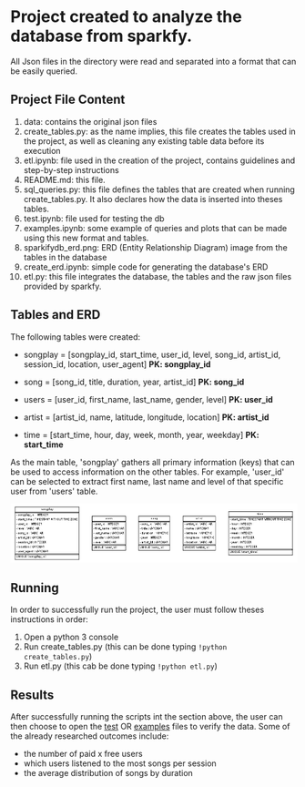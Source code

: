 # Project created to analyze the database from sparkfy. 

All Json files in the directory were read and separated into a format that can be easily queried. 

## Project File Content

1. data: contains the original json files
2. create_tables.py: as the name implies, this file creates the tables used in the project, as well as cleaning any existing table data before its execution
3. etl.ipynb: file used in the creation of the project, contains guidelines and step-by-step instructions
4. README.md: this file.
5. sql_queries.py: this file defines the tables that are created when running create_tables.py. It also declares how the data is inserted into theses tables.
6. test.ipynb: file used for testing the db
7. examples.ipynb: some example of queries and plots that can be made using this new format and tables.
8. sparkifydb_erd.png: ERD (Entity Relationship Diagram) image from the tables in the database
9. create_erd.ipynb: simple code for generating the database's ERD 
10. etl.py: this file integrates the database, the tables and the raw json files provided by sparkfy.  

## Tables and ERD 
The following tables were created: 

- songplay = [songplay_id, start_time, user_id, level, song_id, artist_id, session_id, location, user_agent] **PK: songplay_id**

- song = [song_id, title, duration, year, artist_id] **PK: song_id**

- users = [user_id, first_name, last_name, gender, level] **PK: user_id**

- artist = [artist_id, name, latitude, longitude, location] **PK: artist_id**

- time = [start_time, hour, day, week, month, year, weekday] **PK: start_time**

As the main table, 'songplay' gathers all primary information (keys) that can be used to access information on the other tables. For example, 'user_id' can be selected to extract first name, last name and level of that specific user from 'users' table. 

<img src="sparkifydb_erd.png" width="1000">

## Running

In order to successfully run the project, the user must follow theses instructions in order:

1. Open a python 3 console
2. Run create_tables.py (this can be done typing `!python create_tables.py`)
3. Run etl.py (this cab be done typing `!python etl.py`)

## Results

After successfully running the scripts int the section above, the user can then choose to open the [test](test.ipynb) OR [examples](examples.ipynb) files to verify the data. 
Some of the already researched outcomes include:
- the number of paid x free users 
- which users listened to the most songs per session 
- the average distribution of songs by duration


